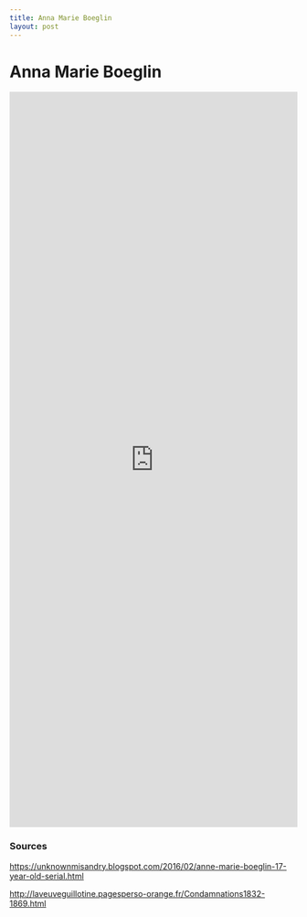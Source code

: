 ```yaml
---
title: Anna Marie Boeglin
layout: post
---
```

# Anna Marie Boeglin
<iframe width="100%" height="33%" sandbox="allow-same-origin allow-scripts allow-popups" title="2021-10-27 Anna-Marie Boeglin" src="https://video.ploud.jp/videos/embed/0afa2066-ac7d-4f4b-8d6a-7dd5ea087841" frameborder="0" allowfullscreen></iframe>

### Sources
https://unknownmisandry.blogspot.com/2016/02/anne-marie-boeglin-17-year-old-serial.html

http://laveuveguillotine.pagesperso-orange.fr/Condamnations1832-1869.html
